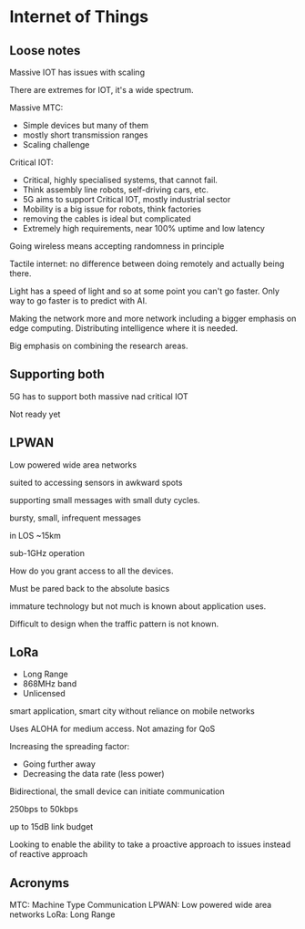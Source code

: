 # Internet of Things

## Loose notes

Massive IOT has issues with scaling

There are extremes for IOT, it's a wide spectrum.

Massive MTC:

- Simple devices but many of them
- mostly short transmission ranges
- Scaling challenge

Critical IOT:

- Critical, highly specialised systems, that cannot fail.
- Think assembly line robots, self-driving cars, etc.
- 5G aims to support Critical IOT, mostly industrial sector
- Mobility is a big issue for robots, think factories
- removing the cables is ideal but complicated
- Extremely high requirements, near 100% uptime and low latency

Going wireless means accepting randomness in principle

Tactile internet: no difference between doing remotely and actually being there.

Light has a speed of light and so at some point you can't go faster. Only way to go faster is to predict with AI.

Making the network more and more network including a bigger emphasis on edge computing. Distributing intelligence where it is needed.

Big emphasis on combining the research areas.

## Supporting both

5G has to support both massive nad critical IOT

Not ready yet

## LPWAN

Low powered wide area networks

suited to accessing sensors in awkward spots

supporting small messages with small duty cycles.

bursty, small, infrequent messages

in LOS ~15km

sub-1GHz operation

How do you grant access to all the devices.

Must be pared back to the absolute basics

immature technology but not much is known about application uses.

Difficult to design when the traffic pattern is not known.

## LoRa

- Long Range
- 868MHz band
- Unlicensed

smart application, smart city without reliance on mobile networks

Uses ALOHA for medium access. Not amazing for QoS

Increasing the spreading factor:

- Going further away
- Decreasing the data rate (less power)

Bidirectional, the small device can initiate communication

250bps to 50kbps

up to 15dB link budget

Looking to enable the ability to take a proactive approach to issues instead of reactive approach

## Acronyms

MTC: Machine Type Communication
LPWAN: Low powered wide area networks
LoRa: Long Range
